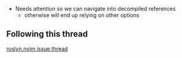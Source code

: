 - Needs attention so we can navigate into decompiled references
  - otherwise will end up relying on other options

## Following this thread

[roslyn.nvim issue thread](https://github.com/seblyng/roslyn.nvim/issues/116)
